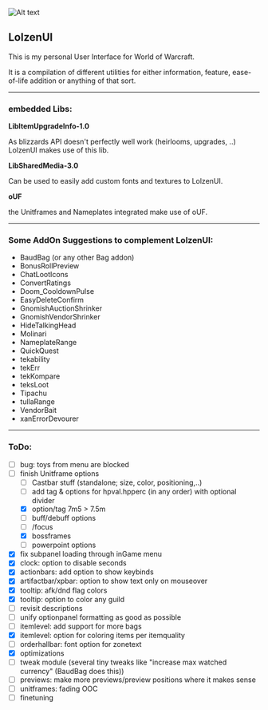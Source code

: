 ![Alt text](http://abload.de/img/wowscrnshot_112417_185tsk5.jpg "Screenshot1")

## LolzenUI
This is my personal User Interface for World of Warcraft.

It is a compilation of different utilities for either information, feature, ease-of-life addition or anything of that sort.

------
### embedded Libs:
**LibItemUpgradeInfo-1.0**

As blizzards API doesn't perfectly well work (heirlooms, upgrades, ..) LolzenUI makes use of this lib.

**LibSharedMedia-3.0**

Can be used to easily add custom fonts and textures to LolzenUI.

**oUF**

the Unitframes and Nameplates integrated make use of oUF.

------
### Some AddOn Suggestions to complement LolzenUI:
- BaudBag (or any other Bag addon)
- BonusRollPreview
- ChatLootIcons
- ConvertRatings
- Doom_CooldownPulse
- EasyDeleteConfirm
- GnomishAuctionShrinker
- GnomishVendorShrinker
- HideTalkingHead
- Molinari
- NameplateRange
- QuickQuest
- tekability
- tekErr
- tekKompare
- teksLoot
- Tipachu
- tullaRange
- VendorBait
- xanErrorDevourer

------
### ToDo:
- [ ] bug: toys from menu are blocked
- [ ] finish Unitframe options
  - [ ] Castbar stuff (standalone; size, color, positioning,..)
  - [ ] add tag & options for hpval.hpperc (in any order) with optional divider
  - [x] option/tag 7m5 > 7.5m
  - [ ] buff/debuff options
  - [ ] /focus
  - [x] bossframes
  - [ ] powerpoint options
- [x] fix subpanel loading through inGame menu
- [x] clock: option to disable seconds
- [x] actionbars: add option to show keybinds
- [x] artifactbar/xpbar: option to show text only on mouseover
- [x] tooltip: afk/dnd flag colors
- [x] tooltip: option to color any guild
- [ ] revisit descriptions
- [ ] unify optionpanel formatting as good as possible
- [ ] itemlevel: add support for more bags
- [x] itemlevel: option for coloring items per itemquality
- [ ] orderhallbar: font option for zonetext
- [x] optimizations
- [ ] tweak module (several tiny tweaks like "increase max watched currency" (BaudBag does this))
- [ ] previews: make more previews/preview positions where it makes sense
- [ ] unitframes: fading OOC
- [ ] finetuning